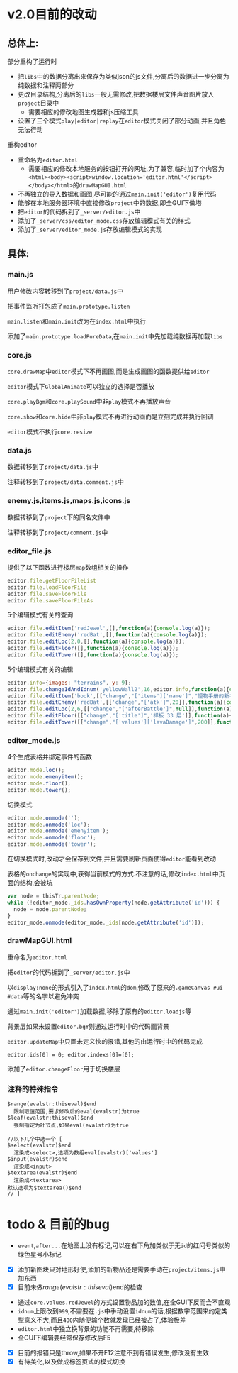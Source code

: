 # v2.0目前的改动

## 总体上:

部分重构了运行时
+ 把`libs`中的数据分离出来保存为类似json的js文件,分离后的数据进一步分离为纯数据和注释两部分
+ 更改目录结构,分离后的`libs`一般无需修改,把数据楼层文件声音图片放入`project`目录中
  * 需要相应的修改地图生成器和js压缩工具
+ 设置了三个模式`play|editor|replay`在`editor`模式关闭了部分动画,并且角色无法行动

重构editor
+ 重命名为`editor.html`
  * 需要相应的修改本地服务的按钮打开的网址,为了兼容,临时加了个内容为`<html><body><script>window.location='editor.html'</script></body></html>`的`drawMapGUI.html`
+ 不再独立的导入数据和画图,尽可能的通过`main.init('editor')`复用代码
+ 能够在本地服务器环境中直接修改`project`中的数据,即全GUI下做塔
+ 把`editor`的代码拆到了`_server/editor.js`中
+ 添加了`_server/css/editor_mode.css`存放编辑模式有关的样式
+ 添加了`_server/editor_mode.js`存放编辑模式的实现

## 具体:

### main.js
用户修改内容转移到了`project/data.js`中

把事件监听打包成了`main.prototype.listen`

`main.listen`和`main.init`改为在`index.html`中执行

添加了`main.prototype.loadPureData`,在`main.init`中先加载纯数据再加载`libs`

### core.js
`core.drawMap`中`editor`模式下不再画图,而是生成画图的函数提供给`editor`

`editor`模式下`GlobalAnimate`可以独立的选择是否播放

`core.playBgm`和`core.playSound`中非`play`模式不再播放声音

`core.show`和`core.hide`中非`play`模式不再进行动画而是立刻完成并执行回调

`editor`模式不执行`core.resize`

### data.js
数据转移到了`project/data.js`中

注释转移到了`project/data.comment.js`中

### enemy.js,items.js,maps.js,icons.js
数据转移到了`project`下的同名文件中

注释转移到了`project/comment.js`中

### editor_file.js
提供了以下函数进行楼层`map`数组相关的操作
```javascript
editor.file.getFloorFileList
editor.file.loadFloorFile
editor.file.saveFloorFile
editor.file.saveFloorFileAs
```
5个编辑模式有关的查询
```javascript
editor.file.editItem('redJewel',[],function(a){console.log(a)});
editor.file.editEnemy('redBat',[],function(a){console.log(a)});
editor.file.editLoc(2,0,[],function(a){console.log(a)});
editor.file.editFloor([],function(a){console.log(a)});
editor.file.editTower([],function(a){console.log(a)});
```
5个编辑模式有关的编辑
```javascript
editor.info={images: "terrains", y: 9};
editor.file.changeIdAndIdnum('yellowWall2',16,editor.info,function(a){console.log(a)});
editor.file.editItem('book',[["change","['items']['name']","怪物手册的新名字"]],function(a){console.log(a)});
editor.file.editEnemy('redBat',[['change',"['atk']",20]],function(a){console.log(a)});
editor.file.editLoc(2,6,[["change","['afterBattle']",null]],function(a){console.log(a)});
editor.file.editFloor([["change","['title']",'样板 33 层']],function(a){console.log(a)});
editor.file.editTower([["change","['values']['lavaDamage']",200]],function(a){console.log(a)});
```

### editor_mode.js
4个生成表格并绑定事件的函数
```javascript
editor.mode.loc();
editor.mode.emenyitem();
editor.mode.floor();
editor.mode.tower();
```
切换模式
```javascript
editor.mode.onmode('');
editor.mode.onmode('loc');
editor.mode.onmode('emenyitem');
editor.mode.onmode('floor');
editor.mode.onmode('tower');
```
在切换模式时,改动才会保存到文件,并且需要刷新页面使得`editor`能看到改动

表格的`onchange`的实现中,获得当前模式的方式.不注意的话,修改`index.html`中页面的结构,会被坑
```javascript
var node = thisTr.parentNode;
while (!editor_mode._ids.hasOwnProperty(node.getAttribute('id'))) {
  node = node.parentNode;
}
editor_mode.onmode(editor_mode._ids[node.getAttribute('id')]);
```
### drawMapGUI.html
重命名为`editor.html`

把`editor`的代码拆到了`_server/editor.js`中

以`display:none`的形式引入了`index.html`的`dom`,修改了原来的`.gameCanvas #ui #data`等的名字以避免冲突

通过`main.init('editor')`加载数据,移除了原有的`editor.loadjs`等

背景层如果未设置`editor.bgY`则通过运行时中的代码画背景

`editor.updateMap`中只画未定义快的报错,其他的由运行时中的代码完成

`editor.ids[0] = 0; editor.indexs[0]=[0];`

添加了`editor.changeFloor`用于切换楼层

### 注释的特殊指令
```
$range(evalstr:thiseval)$end
  限制取值范围,要求修改后的eval(evalstr)为true
$leaf(evalstr:thiseval)$end
  强制指定为叶节点,如果eval(evalstr)为true

//以下几个中选一个 [
$select(evalstr)$end
  渲染成<select>,选项为数组eval(evalstr)['values']
$input(evalstr)$end
  渲染成<input>
$textarea(evalstr)$end
  渲染成<textarea>
默认选项为$textarea()$end
// ]
```
# todo & 目前的bug

+ `event`,`after...`在地图上没有标记,可以在右下角加类似于无`id`的红问号类似的绿色星号小标记
+ [x] 添加新图块只对地形好使,添加的新物品还是需要手动在`project/items.js`中加东西
+ [x] 目前未做$range(evalstr:thiseval)$end的检查
+ 通过`core.values.redJewel`的方式设置物品加的数值,在全GUI下反而会不直观
+ `idnum`上限改到`999`,不需要在`.js`中手动设置`idnum`的话,根据数字范围来约定类型意义不大,而且`400`内随便输个数就发现已经被占了,体验极差
+ `editor.html`中独立换背景的功能不再需要,待移除
+ 全GUI下编辑要经常保存修改后F5
+ [x] 目前的报错只是throw,如果不开F12注意不到有错误发生,修改没有生效
+ [x] 有待美化,以及做成标签页式的模式切换